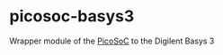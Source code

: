 # picosoc-basys3
Wrapper module of the [PicoSoC](https://github.com/cliffordwolf/picorv32/tree/master/picosoc) to the Digilent Basys 3
